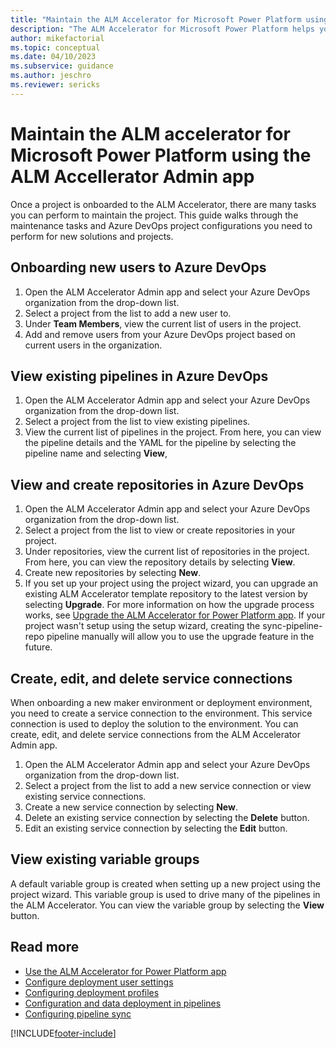 ```yaml
---
title: "Maintain the ALM Accelerator for Microsoft Power Platform using the admin app | MicrosoftDocs"
description: "The ALM Accelerator for Microsoft Power Platform helps you follow ALM patterns and practices to move your solutions from your development environment to test and production environments by using Azure DevOps. This guide walks through the maintenance tasks and Azure DevOps project configurations you need to perform for new solutions and projects."
author: mikefactorial
ms.topic: conceptual
ms.date: 04/10/2023
ms.subservice: guidance
ms.author: jeschro
ms.reviewer: sericks
---
```


# Maintain the ALM accelerator for Microsoft Power Platform using the ALM Accellerator Admin app

Once a project is onboarded to the ALM Accelerator, there are many tasks you can perform to maintain the project. This guide walks through the maintenance tasks and Azure DevOps project configurations you need to perform for new solutions and projects.

## Onboarding new users to Azure DevOps

1. Open the ALM Accelerator Admin app and select your Azure DevOps organization from the drop-down list.
1. Select a project from the list to add a new user to.
1. Under **Team Members**, view the current list of users in the project.
1. Add and remove users from your Azure DevOps project based on current users in the organization.

## View existing pipelines in Azure DevOps

1. Open the ALM Accelerator Admin app and select your Azure DevOps organization from the drop-down list.
1. Select a project from the list to view existing pipelines.
1. View the current list of pipelines in the project. From here, you can view the pipeline details and the YAML for the pipeline by selecting the pipeline name and selecting **View**,

## View and create repositories in Azure DevOps

1. Open the ALM Accelerator Admin app and select your Azure DevOps organization from the drop-down list.
1. Select a project from the list to view or create repositories in your project.
1. Under repositories, view the current list of repositories in the project. From here, you can view the repository details by selecting **View**.
1. Create new repositories by selecting **New**.
1. If you set up your project using the project wizard, you can upgrade an existing ALM Accelerator template repository to the latest version by selecting **Upgrade**. For more information on how the upgrade process works, see [Upgrade the ALM Accelerator for Power Platform app](setup-upgrade-configuration.md). If your project wasn't setup using the setup wizard, creating the sync-pipeline-repo pipeline manually will allow you to use the upgrade feature in the future.

## Create, edit, and delete service connections

When onboarding a new maker environment or deployment environment, you need to create a service connection to the environment. This service connection is used to deploy the solution to the environment. You can create, edit, and delete service connections from the ALM Accelerator Admin app.

1. Open the ALM Accelerator Admin app and select your Azure DevOps organization from the drop-down list.
1. Select a project from the list to add a new service connection or view existing service connections.
1. Create a new service connection by selecting **New**.
1. Delete an existing service connection by selecting the **Delete** button.
1. Edit an existing service connection by selecting the **Edit** button.

## View existing variable groups

A default variable group is created when setting up a new project using the project wizard. This variable group is used to drive many of the pipelines in the ALM Accelerator. You can view the variable group by selecting the **View** button.

## Read more

- [Use the ALM Accelerator for Power Platform app](overview.md)
- [Configure deployment user settings](setup-deployment-user-settings.md)
- [Configuring deployment profiles](setup-deployment-user-profiles.md)
- [Configuration and data deployment in pipelines](setup-data-deployment-configuration.md)
- [Configuring pipeline sync](setup-pipeline-sync.md)

[!INCLUDE[footer-include](../../includes/footer-banner.md)]

